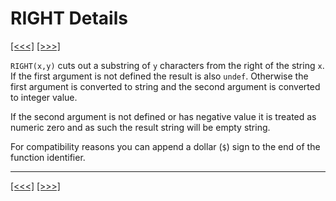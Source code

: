 # RIGHT Details

[\[\<\<\<\]](ug_25.171.md) [\[\>\>\>\]](ug_25.172.md)

`RIGHT(x,y)` cuts out a substring of `y` characters from the right of
the string `x`. If the first argument is not defined the result is also
`undef`. Otherwise the first argument is converted to string and the
second argument is converted to integer value.

If the second argument is not defined or has negative value it is
treated as numeric zero and as such the result string will be empty
string.

For compatibility reasons you can append a dollar (`$`) sign to the end
of the function identifier.

-----

[\[\<\<\<\]](ug_25.171.md) [\[\>\>\>\]](ug_25.172.md)
